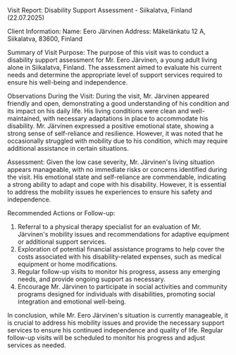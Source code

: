  Visit Report: Disability Support Assessment - Siikalatva, Finland (22.07.2025)

Client Information:
Name: Eero Järvinen
Address: Mäkelänkatu 12 A, Siikalatva, 83600, Finland

Summary of Visit Purpose:
The purpose of this visit was to conduct a disability support assessment for Mr. Eero Järvinen, a young adult living alone in Siikalatva, Finland. The assessment aimed to evaluate his current needs and determine the appropriate level of support services required to ensure his well-being and independence.

Observations During the Visit:
During the visit, Mr. Järvinen appeared friendly and open, demonstrating a good understanding of his condition and its impact on his daily life. His living conditions were clean and well-maintained, with necessary adaptations in place to accommodate his disability. Mr. Järvinen expressed a positive emotional state, showing a strong sense of self-reliance and resilience. However, it was noted that he occasionally struggled with mobility due to his condition, which may require additional assistance in certain situations.

Assessment:
Given the low case severity, Mr. Järvinen's living situation appears manageable, with no immediate risks or concerns identified during the visit. His emotional state and self-reliance are commendable, indicating a strong ability to adapt and cope with his disability. However, it is essential to address the mobility issues he experiences to ensure his safety and independence.

Recommended Actions or Follow-up:
1. Referral to a physical therapy specialist for an evaluation of Mr. Järvinen's mobility issues and recommendations for adaptive equipment or additional support services.
2. Exploration of potential financial assistance programs to help cover the costs associated with his disability-related expenses, such as medical equipment or home modifications.
3. Regular follow-up visits to monitor his progress, assess any emerging needs, and provide ongoing support as necessary.
4. Encourage Mr. Järvinen to participate in social activities and community programs designed for individuals with disabilities, promoting social integration and emotional well-being.

In conclusion, while Mr. Eero Järvinen's situation is currently manageable, it is crucial to address his mobility issues and provide the necessary support services to ensure his continued independence and quality of life. Regular follow-up visits will be scheduled to monitor his progress and adjust services as needed.